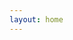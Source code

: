 ```yaml
---
layout: home
---
```


<!--
    TODO:
    0. redo theme
    1. publications page
    2. newsletter signup
    3. blog(s)
-->
